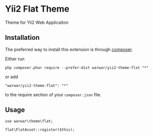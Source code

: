 Yii2  Flat Theme 
======================
Theme for Yii2 Web Applicaiton

Installation
------------

The preferred way to install this extension is through [composer](http://getcomposer.org/download/).

Either run

```
php composer.phar require --prefer-dist warwar/yii2-theme-flat "*"
```

or add

```
"warwar/yii2-theme-flat": "*"
```

to the require section of your `composer.json` file.


Usage
-----
```
use warwar\theme\flat;

flat\FlatAsset::register($this);
```